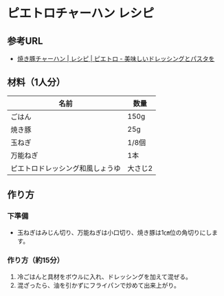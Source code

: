 # ピエトロチャーハン レシピ

## 参考URL
- [焼き豚チャーハン | レシピ | ピエトロ - 美味しいドレッシングとパスタを](https://www.pietro.co.jp/recipe/detail/388)

## 材料（1人分）

|名前|数量|
|----|----|
|ごはん|150g|
|焼き豚|25g|
|玉ねぎ|1/8個|
|万能ねぎ|1本|
|ピエトロドレッシング和風しょうゆ|大さじ2|

## 作り方

### 下準備
- 玉ねぎはみじん切り、万能ねぎは小口切り、焼き豚は1㎝位の角切りにします。

### 作り方（約15分）

1. 冷ごはんと具材をボウルに入れ、ドレッシングを加えて混ぜる。
2. 混ざったら、油を引かずにフライパンで炒めて出来上がり。
